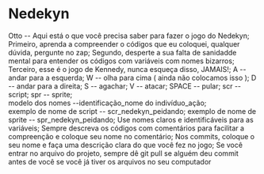 # Nedekyn
Otto -- Aqui está o que você precisa saber para fazer o jogo do Nedekyn; 
Primeiro, aprenda a compreender o códigos que eu coloquei, qualquer dúvida, pergunte no zap; 
Segundo, desperte a sua falta de sanidadde mental para entender os códigos com variáveis com nomes bizarros; 
Terceiro, esse é o jogo de Kennedy, nunca esqueça disso, JAMAIS!;
A -- andar para a esquerda;
W -- olha para cima ( ainda não colocamos isso );
D -- andar para a direita;
S -- agachar;
V -- atacar;
SPACE -- pular;
scr -- script;
spr -- sprite;        
modelo dos nomes  --identificação_nome do indivíduo_ação;                      
exemplo de nome de script -- scr_nedekyn_peidando;
exemplo de nome de sprite -- spr_nedekyn_peidando;
Use nomes claros e identificáveis para as variáveis;
Sempre descreva os códigos com comentários para facilitar a compreenção e coloque seu nome no comentário;
Nos commits, coloque o seu nome e faça uma descrição clara do que você fez no jogo;
Se você entrar no arquivo do projeto, sempre dê git pull se alguém deu commit antes de você se você já tiver os arquivos no seu computador 
